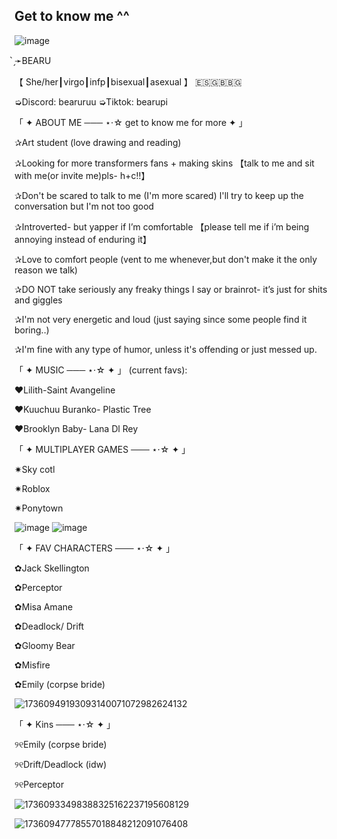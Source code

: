 ## Get to know me ^^
![image](https://github.com/user-attachments/assets/488d7d27-1be7-4078-becf-cca1988e41a1)

̗̀➛BEARU 

【 She/her┃virgo┃infp┃bisexual┃asexual 】
🇪🇸🇬🇧🇧🇬

➭Discord: bearuruu
➭Tiktok: bearupi


 「 ✦ ABOUT ME ─── ⋆⋅☆ get to know me for more ✦ 」

✰Art student (love drawing and reading)

✰Looking for more transformers fans + making skins
【talk to me and sit with me(or invite me)pls- h+c!!】

✰Don't be scared to talk to me (I'm more scared) I'll try to keep up the conversation but I'm not too good

✰Introverted- but yapper if I’m comfortable
【please tell me if i’m being annoying instead of enduring it】

✰Love to comfort people (vent to me whenever,but don't make it the only reason we talk)

✰DO NOT take seriously any freaky things I say or brainrot- it’s just for shits and giggles 

✰I'm not very energetic and loud (just saying since some people find it boring..)

✰I'm fine with any type of humor, unless it's offending or just messed up.

「 ✦ MUSIC  ─── ⋆⋅☆ ✦ 」
(current favs):

♥Lilith-Saint Avangeline 

♥Kuuchuu Buranko- Plastic Tree 

♥Brooklyn Baby- Lana Dl Rey


「 ✦ MULTIPLAYER GAMES  ─── ⋆⋅☆  ✦ 」

✷Sky cotl 

✷Roblox

✷Ponytown

![image](https://github.com/user-attachments/assets/7810ef90-cc2b-4351-bb8d-38a4def4e42d)
![image](https://github.com/user-attachments/assets/235fae15-320b-45a0-8397-420684dadda9)

「 ✦ FAV CHARACTERS ─── ⋆⋅☆  ✦ 」

✿Jack Skellington 

✿Perceptor

✿Misa Amane

✿Deadlock/ Drift

✿Gloomy Bear

✿Misfire

✿Emily (corpse bride)

![17360949193093140071072982624132](https://github.com/user-attachments/assets/e2aad383-01a9-4e95-bdb1-143640502a39)


「 ✦ Kins ─── ⋆⋅☆  ✦ 」

୨୧Emily (corpse bride) 

୨୧Drift/Deadlock (idw) 

୨୧Perceptor

![17360933498388325162237195608129](https://github.com/user-attachments/assets/e4980165-1798-4fb6-bf07-4c0bec95b4be)

![17360947778557018848212091076408](https://github.com/user-attachments/assets/915afca2-3442-4910-b7ba-b32833405d82)



